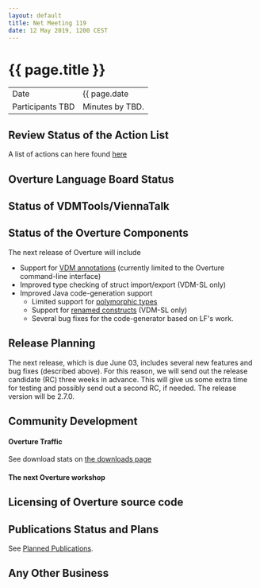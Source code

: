 ```yaml
---
layout: default
title: Net Meeting 119
date: 12 May 2019, 1200 CEST
---
```


<script src="http://code.jquery.com/jquery-1.11.1.min.js">
</script>
<script src="/javascripts/edit.js"></script>
<script>setEditButonNm();</script>

# {{ page.title }}

|||
|---|---|
| Date | {{ page.date | date: "%-d %B %Y, %R %Z"}} |
| Participants TBD |   Minutes by TBD. |


## Review Status of the Action List

A list of actions can here found [here](https://github.com/overturetool/overturetool.github.io/issues?q=is%3Aissue+is%3Aopen+label%3A%22action+net-meeting%22)


## Overture Language Board Status


## Status of VDMTools/ViennaTalk



##  Status of the Overture Components

The next release of Overture will include

* Support for [VDM annotations](https://github.com/overturetool/language/issues/46) (currently limited to the Overture command-line interface)
* Improved type checking of struct import/export (VDM-SL only)
* Improved Java code-generation support
  - Limited support for [polymorphic types](https://github.com/overturetool/overture/issues/691)
  - Support for [renamed constructs](https://github.com/overturetool/overture/issues/690) (VDM-SL only)
  - Several bug fixes for the code-generator based on LF's work.

##  Release Planning

The next release, which is due June 03, includes several new features and bug fixes (described above). For this reason, we will send out the release candidate (RC) three weeks in advance. This will give us some extra time for testing and possibly send out a second RC, if needed. The release version will be 2.7.0.

##  Community Development

#### Overture Traffic

See download stats on [the downloads page](http://overturetool.org/download/)

#### The next Overture workshop


##  Licensing of Overture source code


##  Publications Status and Plans

See [Planned Publications](http://overturetool.org/publications/PlannedPublications.html).

##  Any Other Business



<div id="edit_page_div"></div>





